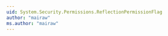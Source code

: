 ```yaml
---
uid: System.Security.Permissions.ReflectionPermissionFlag
author: "mairaw"
ms.author: "mairaw"
---
```

